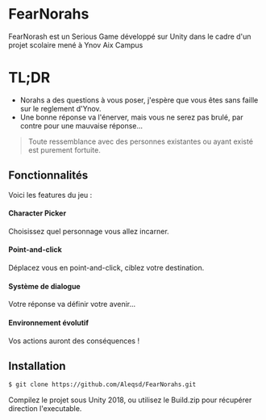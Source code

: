 # FearNorahs

FearNorash est un Serious Game développé sur Unity dans le cadre d'un projet scolaire mené à Ynov Aix Campus

# TL;DR

  - Norahs a des questions à vous poser, j'espère que vous êtes sans faille sur le reglement d'Ynov.
  - Une bonne réponse va l'énerver, mais vous ne serez pas brulé, par contre pour une mauvaise réponse...

> Toute ressemblance avec 
> des personnes existantes 
> ou ayant existé est 
> purement fortuite. 

## Fonctionnalités

Voici les features du jeu :

#### Character Picker
Choisissez quel personnage vous allez incarner.

#### Point-and-click
Déplacez vous en point-and-click, ciblez votre destination.

#### Système de dialogue
Votre réponse va définir votre avenir...

#### Environnement évolutif
Vos actions auront des conséquences !


## Installation

```sh
$ git clone https://github.com/Aleqsd/FearNorahs.git
```

Compilez le projet sous Unity 2018, ou utilisez le Build.zip pour récupérer direction l'executable.
